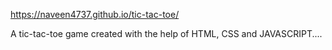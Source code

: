 https://naveen4737.github.io/tic-tac-toe/

A tic-tac-toe game created with the help of HTML, CSS and JAVASCRIPT....
